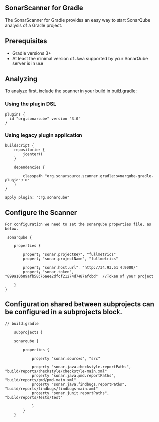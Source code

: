 ## SonarScanner for Gradle

The SonarScanner for Gradle provides an easy way to start SonarQube analysis of a Gradle project. 

## Prerequisites
   - Gradle versions 3+
   - At least the minimal version of Java supported by your SonarQube server is in use 


## Analyzing
To analyze first, include the scanner in your build in build.gradle:

### Using the plugin DSL

```
plugins {
  id "org.sonarqube" version "3.0"
}
```

### Using legacy plugin application
```
buildscript {
    repositories {
        jcenter()
    }

    dependencies {
    
        classpath "org.sonarsource.scanner.gradle:sonarqube-gradle-plugin:3.0"
    }
}

apply plugin: "org.sonarqube"

```

## Configure the Scanner
    For configuration we need to set the sonarqube properties file, as below.

```
 sonarqube {

    properties {

        property "sonar.projectKey", "fullmetrics"
        property "sonar.projectName", "fullmetrics"

        property "sonar.host.url", "http://34.93.51.4:9000/"   
        property "sonar.token", "899a10b89afb58576aee2dfcf21274d7487afcbd"  //Token of your project

    }
}

```


## Configuration shared between subprojects can be configured in a subprojects block.

```
// build.gradle

    subprojects {

    sonarqube {
        
        properties {

            property "sonar.sources", "src"

            property "sonar.java.checkstyle.reportPaths", "build/reports/checkstyle/checkstyle-main.xml"
            property "sonar.java.pmd.reportPaths", "build/reports/pmd/pmd-main.xml"
            property "sonar.java.findbugs.reportPaths", "build/reports/findbugs/findbugs-main.xml"
            property "sonar.junit.reportPaths", "build/reports/tests/test"

            }
        }
    }

```

